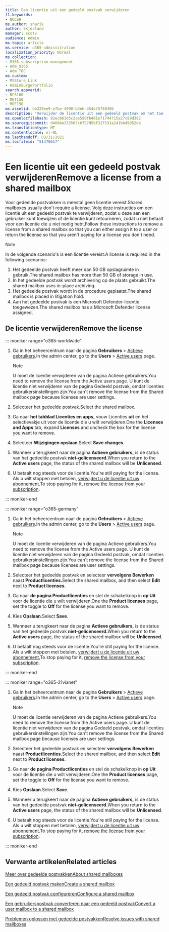 ```yaml
---
title: Een licentie uit een gedeeld postvak verwijderen
f1.keywords:
- NOCSH
ms.author: sharik
author: SKjerland
manager: scotv
audience: Admin
ms.topic: article
ms.service: o365-administration
localization_priority: Normal
ms.collection:
- M365-subscription-management
- Adm_O365
- Adm_TOC
ms.custom:
- MSStore_Link
- AdminSurgePortfolio
search.appverid:
- BCS160
- MET150
- MOE150
ms.assetid: bb229ee9-e7be-4990-b3eb-354e75740496
description: 'Verwijder de licentie uit een gedeeld postvak om het toe te wijzen aan een andere gebruiker. '
ms.openlocfilehash: 82ec863d5c2ae550fb401e71744715a27c89d382
ms.sourcegitcommit: d4604e333507c6f57d5bf327531a241b649052de
ms.translationtype: MT
ms.contentlocale: nl-NL
ms.lasthandoff: 03/31/2021
ms.locfileid: "51470617"
---
```

# <a name="remove-a-license-from-a-shared-mailbox"></a><span data-ttu-id="bd7a5-103">Een licentie uit een gedeeld postvak verwijderen</span><span class="sxs-lookup"><span data-stu-id="bd7a5-103">Remove a license from a shared mailbox</span></span>

<span data-ttu-id="bd7a5-104">Voor gedeelde postvakken is meestal geen licentie vereist.</span><span class="sxs-lookup"><span data-stu-id="bd7a5-104">Shared mailboxes usually don't require a license.</span></span> <span data-ttu-id="bd7a5-105">Volg deze instructies om een licentie uit een gedeeld postvak te verwijderen, zodat u deze aan een gebruiker kunt toewijzen of de licentie kunt retourneren, zodat u niet betaalt voor een licentie die u niet nodig hebt.</span><span class="sxs-lookup"><span data-stu-id="bd7a5-105">Follow these instructions to remove a license from a shared mailbox so that you can either assign it to a user or return the license so that you aren't paying for a license you don't need.</span></span>

> [!NOTE]
> <span data-ttu-id="bd7a5-106">In de volgende scenario's is een licentie vereist:</span><span class="sxs-lookup"><span data-stu-id="bd7a5-106">A license is required in the following scenarios:</span></span>
> 1. <span data-ttu-id="bd7a5-107">Het gedeelde postvak heeft meer dan 50 GB opslagruimte in gebruik.</span><span class="sxs-lookup"><span data-stu-id="bd7a5-107">The shared mailbox has more than 50 GB of storage in use.</span></span>
> 2. <span data-ttu-id="bd7a5-108">In het gedeelde postvak wordt archivering op de plaats gebruikt.</span><span class="sxs-lookup"><span data-stu-id="bd7a5-108">The shared mailbox uses in-place archiving.</span></span>
> 3. <span data-ttu-id="bd7a5-109">Het gedeelde postvak wordt in de procedure geplaatst.</span><span class="sxs-lookup"><span data-stu-id="bd7a5-109">The shared mailbox is placed in litigation hold.</span></span>
> 4. <span data-ttu-id="bd7a5-110">Aan het gedeelde postvak is een Microsoft Defender-licentie toegewezen.</span><span class="sxs-lookup"><span data-stu-id="bd7a5-110">The shared mailbox has a Microsoft Defender license assigned.</span></span>

  
## <a name="remove-the-license"></a><span data-ttu-id="bd7a5-111">De licentie verwijderen</span><span class="sxs-lookup"><span data-stu-id="bd7a5-111">Remove the license</span></span>

::: moniker range="o365-worldwide"

1. <span data-ttu-id="bd7a5-112">Ga in het beheercentrum naar de pagina **Gebruikers** \> <a href="https://go.microsoft.com/fwlink/p/?linkid=834822" target="_blank">Actieve gebruikers</a>.</span><span class="sxs-lookup"><span data-stu-id="bd7a5-112">In the admin center, go to the **Users** \> <a href="https://go.microsoft.com/fwlink/p/?linkid=834822" target="_blank">Active users</a> page.</span></span>

   > [!NOTE]
   > <span data-ttu-id="bd7a5-113">U moet de licentie verwijderen van de pagina Actieve gebruikers.</span><span class="sxs-lookup"><span data-stu-id="bd7a5-113">You need to remove the license from the Active users page.</span></span> <span data-ttu-id="bd7a5-114">U kunt de licentie niet verwijderen van de pagina Gedeeld postvak, omdat licenties gebruikersinstellingen zijn.</span><span class="sxs-lookup"><span data-stu-id="bd7a5-114">You can't remove the license from the Shared mailbox page because licenses are user settings.</span></span> 
  
2. <span data-ttu-id="bd7a5-115">Selecteer het gedeelde postvak.</span><span class="sxs-lookup"><span data-stu-id="bd7a5-115">Select the shared mailbox.</span></span>

3. <span data-ttu-id="bd7a5-116">Ga naar **het tabblad Licenties en apps,** vouw Licenties **uit** en het selectievakje uit voor de licentie die u wilt verwijderen.</span><span class="sxs-lookup"><span data-stu-id="bd7a5-116">One the **Licenses and Apps** tab, expand **Licenses** and uncheck the box for the license you want to remove.</span></span>

4. <span data-ttu-id="bd7a5-117">Selecteer **Wijzigingen opslaan**.</span><span class="sxs-lookup"><span data-stu-id="bd7a5-117">Select **Save changes**.</span></span>

5. <span data-ttu-id="bd7a5-118">Wanneer u terugkeert naar de pagina **Actieve gebruikers,** is de status van het gedeelde postvak **niet-gelicenseerd.**</span><span class="sxs-lookup"><span data-stu-id="bd7a5-118">When you return to the **Active users** page, the status of the shared mailbox will be **Unlicensed**.</span></span>

6. <span data-ttu-id="bd7a5-119">U betaalt nog steeds voor de licentie.</span><span class="sxs-lookup"><span data-stu-id="bd7a5-119">You're still paying for the license.</span></span> <span data-ttu-id="bd7a5-120">Als u wilt stoppen met betalen, [verwijdert u de licentie uit uw abonnement.](../../commerce/licenses/buy-licenses.md)</span><span class="sxs-lookup"><span data-stu-id="bd7a5-120">To stop paying for it, [remove the license from your subscription](../../commerce/licenses/buy-licenses.md).</span></span>

::: moniker-end

::: moniker range="o365-germany"

 1. <span data-ttu-id="bd7a5-121">Ga in het beheercentrum naar de pagina **Gebruikers** \> <a href="https://go.microsoft.com/fwlink/p/?linkid=847686" target="_blank">Actieve gebruikers</a>.</span><span class="sxs-lookup"><span data-stu-id="bd7a5-121">In the admin center, go to the **Users** \> <a href="https://go.microsoft.com/fwlink/p/?linkid=847686" target="_blank">Active users</a> page.</span></span>

    > [!NOTE]
    > <span data-ttu-id="bd7a5-122">U moet de licentie verwijderen van de pagina Actieve gebruikers.</span><span class="sxs-lookup"><span data-stu-id="bd7a5-122">You need to remove the license from the Active users page.</span></span> <span data-ttu-id="bd7a5-123">U kunt de licentie niet verwijderen van de pagina Gedeeld postvak, omdat licenties gebruikersinstellingen zijn.</span><span class="sxs-lookup"><span data-stu-id="bd7a5-123">You can't remove the license from the Shared mailbox page because licenses are user settings.</span></span>

2. <span data-ttu-id="bd7a5-124">Selecteer het gedeelde postvak en selecteer **vervolgens Bewerken** naast **Productlicenties.**</span><span class="sxs-lookup"><span data-stu-id="bd7a5-124">Select the shared mailbox, and then select **Edit** next to **Product licenses**.</span></span>

3. <span data-ttu-id="bd7a5-125">Ga naar **de pagina Productlicenties** en stel de schakelknop in **op Uit** voor de licentie die u wilt verwijderen.</span><span class="sxs-lookup"><span data-stu-id="bd7a5-125">One the **Product licenses** page, set the toggle to **Off** for the license you want to remove.</span></span>

4. <span data-ttu-id="bd7a5-126">Kies **Opslaan**.</span><span class="sxs-lookup"><span data-stu-id="bd7a5-126">Select **Save**.</span></span>

5. <span data-ttu-id="bd7a5-127">Wanneer u terugkeert naar de pagina **Actieve gebruikers,** is de status van het gedeelde postvak **niet-gelicenseerd.**</span><span class="sxs-lookup"><span data-stu-id="bd7a5-127">When you return to the **Active users** page, the status of the shared mailbox will be **Unlicensed**.</span></span>

6. <span data-ttu-id="bd7a5-128">U betaalt nog steeds voor de licentie.</span><span class="sxs-lookup"><span data-stu-id="bd7a5-128">You're still paying for the license.</span></span> <span data-ttu-id="bd7a5-129">Als u wilt stoppen met betalen, [verwijdert u de licentie uit uw abonnement.](../../commerce/licenses/buy-licenses.md)</span><span class="sxs-lookup"><span data-stu-id="bd7a5-129">To stop paying for it, [remove the license from your subscription](../../commerce/licenses/buy-licenses.md).</span></span>

::: moniker-end

::: moniker range="o365-21vianet"

 1. <span data-ttu-id="bd7a5-130">Ga in het beheercentrum naar de pagina **Gebruikers** \> <a href="https://go.microsoft.com/fwlink/p/?linkid=850628" target="_blank">Actieve gebruikers</a>.</span><span class="sxs-lookup"><span data-stu-id="bd7a5-130">In the admin center, go to the **Users** \> <a href="https://go.microsoft.com/fwlink/p/?linkid=850628" target="_blank">Active users</a> page.</span></span>

    > [!NOTE]
    > <span data-ttu-id="bd7a5-131">U moet de licentie verwijderen van de pagina Actieve gebruikers.</span><span class="sxs-lookup"><span data-stu-id="bd7a5-131">You need to remove the license from the Active users page.</span></span> <span data-ttu-id="bd7a5-132">U kunt de licentie niet verwijderen van de pagina Gedeeld postvak, omdat licenties gebruikersinstellingen zijn.</span><span class="sxs-lookup"><span data-stu-id="bd7a5-132">You can't remove the license from the Shared mailbox page because licenses are user settings.</span></span>

2. <span data-ttu-id="bd7a5-133">Selecteer het gedeelde postvak en selecteer **vervolgens Bewerken** naast **Productlicenties.**</span><span class="sxs-lookup"><span data-stu-id="bd7a5-133">Select the shared mailbox, and then select **Edit** next to **Product licenses**.</span></span>

3. <span data-ttu-id="bd7a5-134">Ga naar **de pagina Productlicenties** en stel de schakelknop in **op Uit** voor de licentie die u wilt verwijderen.</span><span class="sxs-lookup"><span data-stu-id="bd7a5-134">One the **Product licenses** page, set the toggle to **Off** for the license you want to remove.</span></span>

4. <span data-ttu-id="bd7a5-135">Kies **Opslaan**.</span><span class="sxs-lookup"><span data-stu-id="bd7a5-135">Select **Save**.</span></span>

5. <span data-ttu-id="bd7a5-136">Wanneer u terugkeert naar de pagina **Actieve gebruikers,** is de status van het gedeelde postvak **niet-gelicenseerd.**</span><span class="sxs-lookup"><span data-stu-id="bd7a5-136">When you return to the **Active users** page, the status of the shared mailbox will be **Unlicensed**.</span></span>

6. <span data-ttu-id="bd7a5-137">U betaalt nog steeds voor de licentie.</span><span class="sxs-lookup"><span data-stu-id="bd7a5-137">You're still paying for the license.</span></span> <span data-ttu-id="bd7a5-138">Als u wilt stoppen met betalen, [verwijdert u de licentie uit uw abonnement.](../../commerce/licenses/buy-licenses.md)</span><span class="sxs-lookup"><span data-stu-id="bd7a5-138">To stop paying for it, [remove the license from your subscription](../../commerce/licenses/buy-licenses.md).</span></span>

::: moniker-end 

 

## <a name="related-articles"></a><span data-ttu-id="bd7a5-139">Verwante artikelen</span><span class="sxs-lookup"><span data-stu-id="bd7a5-139">Related articles</span></span>

[<span data-ttu-id="bd7a5-140">Meer over gedeelde postvakken</span><span class="sxs-lookup"><span data-stu-id="bd7a5-140">About shared mailboxes</span></span>](about-shared-mailboxes.md)

[<span data-ttu-id="bd7a5-141">Een gedeeld postvak maken</span><span class="sxs-lookup"><span data-stu-id="bd7a5-141">Create a shared mailbox</span></span>](create-a-shared-mailbox.md)

[<span data-ttu-id="bd7a5-142">Een gedeeld postvak configureren</span><span class="sxs-lookup"><span data-stu-id="bd7a5-142">Configure a shared mailbox</span></span>](configure-a-shared-mailbox.md)

[<span data-ttu-id="bd7a5-143">Een gebruikerspostvak converteren naar een gedeeld postvak</span><span class="sxs-lookup"><span data-stu-id="bd7a5-143">Convert a user mailbox to a shared mailbox</span></span>](convert-user-mailbox-to-shared-mailbox.md)

[<span data-ttu-id="bd7a5-144">Problemen oplossen met gedeelde postvakken</span><span class="sxs-lookup"><span data-stu-id="bd7a5-144">Resolve issues with shared mailboxes</span></span>](resolve-issues-with-shared-mailboxes.md)